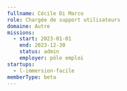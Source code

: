 ```yaml
---
fullname: Cécile Di Marco
role: Chargée de support utilisateurs
domaine: Autre
missions:
  - start: 2023-01-01
    end: 2023-12-30
    status: admin
    employer: pôle emploi
startups:
  - l-immersion-facile
memberType: beta
---
```



